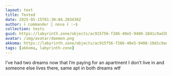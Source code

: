 ```yaml
---
layout: text
title: Texted
date: 2025-05-15T01:30:04.203436Z
author: ⸸ commander ░ nova ⸸ :~$
collection: texts
guid: https://labyrinth.zone/objects/ac915f56-f266-40e5-9408-10d1c9ad3bee
avatar: /img/avatar/daemon.png
akkoma: https://labyrinth.zone/objects/ac915f56-f266-40e5-9408-10d1c9ad3bee
tags: [akkoma, labyrinth-zone]
---
```


<p>I’ve had two dreams now that I’m paying for an apartment I don’t live in and someone else lives there, same apt in both dreams wtf</p>